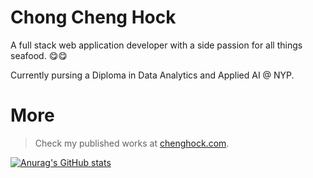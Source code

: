 # Chong Cheng Hock

A full stack web application developer with a side passion for all things seafood. 😋😋

Currently pursing a Diploma in Data Analytics and Applied AI @ NYP.

# More
> Check my published works at [chenghock.com](chenghock.com).

[![Anurag's GitHub stats](https://github-readme-stats.vercel.app/api?username=ballgoesvroomvroom&show_icons=true&theme=buefy)](https://github.com/anuraghazra/github-readme-stats)
